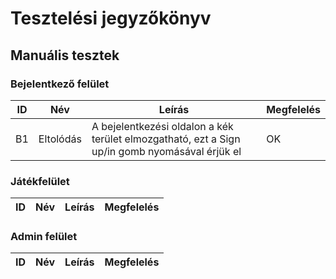 # Tesztelési jegyzőkönyv

## Manuális tesztek

### Bejelentkező felület
| ID | Név | Leírás | Megfelelés
| ----------- | ----------- | ----------- | ----------- |
| B1 | Eltolódás | A bejelentkezési oldalon a kék terület elmozgatható, ezt a Sign up/in gomb nyomásával érjük el | OK |

### Játékfelület
 ID | Név | Leírás | Megfelelés
| ----------- | ----------- | ----------- | ----------- |


### Admin felület
 ID | Név | Leírás | Megfelelés
| ----------- | ----------- | ----------- | ----------- |



